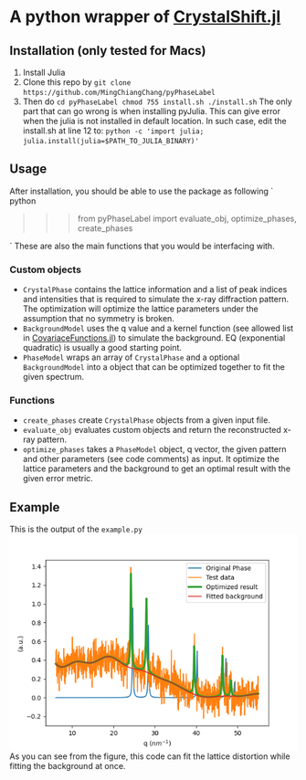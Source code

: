 # A python wrapper of [CrystalShift.jl](https://github.com/MingChiangChang/CrystalShift.jl)

## Installation (only tested for Macs)
1. Install Julia
2. Clone this repo by
`git clone https://github.com/MingChiangChang/pyPhaseLabel`
3. Then do
`cd pyPhaseLabel
chmod 755 install.sh
./install.sh`
The only part that can go wrong is when installing pyJulia. This can give error when the julia is not installed in default location. In such case, edit the install.sh at line 12 to:
`python -c 'import julia; julia.install(julia=$PATH_TO_JULIA_BINARY)'`

## Usage
After installation, you should be able to use the package as following
`
python
>>> from pyPhaseLabel import evaluate_obj, optimize_phases, create_phases
>>>
` 
These are also the main functions that you would be interfacing with.
### Custom objects
- `CrystalPhase` contains the lattice information and a list of peak indices and intensities that is required to simulate the x-ray diffraction pattern. The optimization will optimize the lattice parameters under the assumption that no symmetry is broken.
- `BackgroundModel` uses the q value and a kernel function (see allowed list in [CovariaceFunctions.jl](https://github.com/SebastianAment/CovarianceFunctions.jl)) to simulate the background. EQ (exponential quadratic) is usually a good starting point.
- `PhaseModel` wraps an array of `CrystalPhase` and a optional `BackgroundModel` into a object that can be optimized together to fit the given spectrum.

### Functions
- `create_phases` create `CrystalPhase` objects from a given input file.
- `evaluate_obj` evaluates custom objects and return the reconstructed x-ray pattern.
- `optimize_phases` takes a `PhaseModel` object, q vector, the given pattern and other parameters (see code comments) as input. It optimize the lattice parameters and the background to get an optimal result with the given error metric.


## Example
This is the output of the `example.py`
![Example](example.png)
As you can see from the figure, this code can fit the lattice distortion while fitting the background at once.
